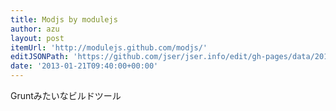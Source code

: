 ```yaml
---
title: Modjs by modulejs
author: azu
layout: post
itemUrl: 'http://modulejs.github.com/modjs/'
editJSONPath: 'https://github.com/jser/jser.info/edit/gh-pages/data/2013/01/index.json'
date: '2013-01-21T09:40:00+00:00'
---
```

Gruntみたいなビルドツール
